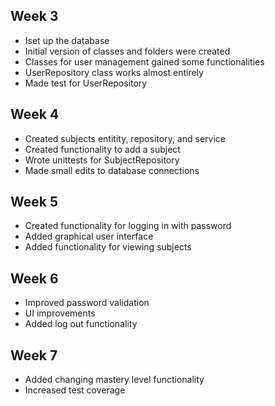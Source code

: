 ## Week 3
- Iset up the database
- Initial version of classes and folders were created
- Classes for user management gained some functionalities
- UserRepository class works almost entirely
- Made test for UserRepository

## Week 4
- Created subjects entitity, repository, and service
- Created functionality to add a subject
- Wrote unittests for SubjectRepository
- Made small edits to database connections

## Week 5
- Created functionality for logging in with password
- Added graphical user interface
- Added functionality for viewing subjects

## Week 6
- Improved password validation
- UI improvements
- Added log out functionality

## Week 7
- Added changing mastery level functionality
- Increased test coverage

